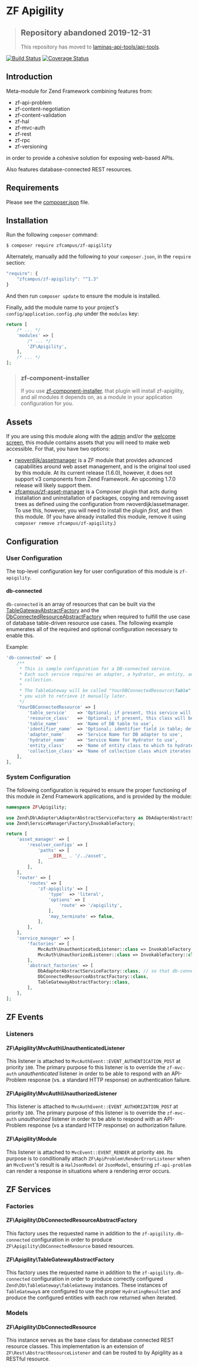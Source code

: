 # ZF Apigility

> ## Repository abandoned 2019-12-31
>
> This repository has moved to [laminas-api-tools/api-tools](https://github.com/laminas-api-tools/api-tools).

[![Build Status](https://secure.travis-ci.org/zfcampus/zf-apigility.svg?branch=master)](https://secure.travis-ci.org/zfcampus/zf-apigility)
[![Coverage Status](https://coveralls.io/repos/github/zfcampus/zf-apigility/badge.svg?branch=master)](https://coveralls.io/github/zfcampus/zf-apigility?branch=master)

## Introduction

Meta-module for Zend Framework combining features from:

- zf-api-problem
- zf-content-negotiation
- zf-content-validation
- zf-hal
- zf-mvc-auth
- zf-rest
- zf-rpc
- zf-versioning

in order to provide a cohesive solution for exposing web-based APIs.

Also features database-connected REST resources.

## Requirements
  
Please see the [composer.json](composer.json) file.

## Installation

Run the following `composer` command:

```console
$ composer require zfcampus/zf-apigility
```

Alternately, manually add the following to your `composer.json`, in the `require` section:

```javascript
"require": {
    "zfcampus/zf-apigility": "^1.3"
}
```

And then run `composer update` to ensure the module is installed.

Finally, add the module name to your project's `config/application.config.php` under the `modules`
key:

```php
return [
    /* ... */
    'modules' => [
        /* ... */
        'ZF\Apigility',
    ],
    /* ... */
];
```

> ### zf-component-installer
>
> If you use [zf-component-installer](https://github.com/zendframework/zf-component-installer),
> that plugin will install zf-apigility, and all modules it depends on, as a
> module in your application configuration for you.

## Assets

If you are using this module along with the [admin](https://github.com/zfcampus/zf-apigility-admin)
and/or the [welcome screen](https://github.com/zfcampus/zf-apigility-welcome),
this module contains assets that you will need to make web accessible. For that,
you have two options:

- [rwoverdijk/assetmanager](https://github.com/rwoverdijk/AssetManager) is a ZF
  module that provides advanced capabilities around web asset management, and is
  the original tool used by this module. At its current release (1.6.0),
  however, it does not support v3 components from Zend Framework. An upcoming
  1.7.0 release will likely support them.
- [zfcampus/zf-asset-manager](https://github.com/zfcampus/zf-asset-manager) is a
  Composer plugin that acts during installation and uninstallation of packages,
  copying and removing asset trees as defined using the configuration from
  rwoverdijk/assetmanager. To use this, however, you will need to install the
  plugin *first*, and then this module. (If you have already installed this
  module, remove it using `composer remove zfcampus/zf-apigility`.)

## Configuration

### User Configuration

The top-level configuration key for user configuration of this module is
`zf-apigility`.

#### db-connected

`db-connected` is an array of resources that can be built via the
[TableGatewayAbstractFactory](#zfapigilitytablegatewayabstractfactory) and the
[DbConnectedResourceAbstractFactory](#zfapigilitydbconnectedresourceabstractfactory) when required
to fulfill the use case of database table-driven resource use cases. The following example
enumerates all of the required and optional configuration necessary to enable this.

Example:

```php
'db-connected' => [
    /**
     * This is sample configuration for a DB-connected service.
     * Each such service requires an adapter, a hydrator, an entity, and a
     * collection.
     *
     * The TableGateway will be called "YourDBConnectedResource\Table" should
     * you wish to retrieve it manually later.
     */
    'YourDBConnectedResource' => [
        'table_service'    => 'Optional; if present, this service will be used as the table gateway',
        'resource_class'   => 'Optional; if present, this class will be used as the db-connected resource',
        'table_name'       => 'Name of DB table to use',
        'identifier_name'  => 'Optional; identifier field in table; defaults to table_name_id or id',
        'adapter_name'     => 'Service Name for DB adapter to use',
        'hydrator_name'    => 'Service Name for Hydrator to use',
        'entity_class'     => 'Name of entity class to which to hydrate',
        'collection_class' => 'Name of collection class which iterates entities; should be a Paginator extension',
    ],
],
```

### System Configuration

The following configuration is required to ensure the proper functioning of this module in Zend
Framework applications, and is provided by the module:

```php
namespace ZF\Apigility;

use Zend\Db\Adapter\AdapterAbstractServiceFactory as DbAdapterAbstractServiceFactory;
use Zend\ServiceManager\Factory\InvokableFactory;

return [
    'asset_manager' => [
        'resolver_configs' => [
            'paths' => [
                __DIR__ . '/../asset',
            ],
        ],
    ],
    'router' => [
        'routes' => [
            'zf-apigility' => [
                'type'  => 'literal',
                'options' => [
                    'route' => '/apigility',
                ],
                'may_terminate' => false,
            ],
        ],
    ],
    'service_manager' => [
        'factories' => [
            MvcAuth\UnauthenticatedListener::class => InvokableFactory::class,
            MvcAuth\UnauthorizedListener::class => InvokableFactory::class,
        ],
        'abstract_factories' => [
            DbAdapterAbstractServiceFactory::class, // so that db-connected works "out-of-the-box"
            DbConnectedResourceAbstractFactory::class,
            TableGatewayAbstractFactory::class,
        ],
    ],
];
```

## ZF Events

### Listeners

#### ZF\Apigility\MvcAuth\UnauthenticatedListener

This listener is attached to `MvcAuthEvent::EVENT_AUTHENTICATION_POST` at priority `100`.  The
primary purpose fo this listener is to override the `zf-mvc-auth` _unauthenticated_ listener in
order to be able to respond with an API-Problem response (vs. a standard HTTP response) on
authentication failure.

#### ZF\Apigility\MvcAuth\UnauthorizedListener

This listener is attached to `MvcAuthEvent::EVENT_AUTHORIZATION_POST` at priority `100`.  The
primary purpose of this listener is to override the `zf-mvc-auth` _unauthorized_ listener in order
to be able to respond with an API-Problem response (vs a standard HTTP response) on authorization
failure.

#### ZF\Apigility\Module

This listener is attached to `MvcEvent::EVENT_RENDER` at priority `400`.  Its purpose is to
conditionally attach `ZF\ApiProblem\RenderErrorListener` when an `MvcEvent`'s result is a
`HalJsonModel` or `JsonModel`, ensuring `zf-api-problem` can render a response in situations where
a rendering error occurs.

## ZF Services

### Factories

#### ZF\Apigility\DbConnectedResourceAbstractFactory

This factory uses the requested name in addition to the `zf-apigility.db-connected` configuration
in order to produce `ZF\Apigility\DbConnectedResource` based resources.

#### ZF\Apigility\TableGatewayAbstractFactory

This factory uses the requested name in addition to the `zf-apigility.db-connected` configuration
in order to produce correctly configured `Zend\Db\TableGateway\TableGateway` instances.  These
instances of `TableGateway`s are configured to use the proper `HydratingResultSet` and produce
the configured entities with each row returned when iterated.

### Models

#### ZF\Apigility\DbConnectedResource

This instance serves as the base class for database connected REST resource classes.  This
implementation is an extension of `ZF\Rest\AbstractResourceListener` and can be routed to by
Apigility as a RESTful resource.
